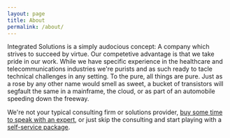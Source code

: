 ```yaml
---
layout: page
title: About
permalink: /about/
---
```


Integrated Solutions is a simply audocious concept: A company which strives to succeed by virtue. Our competetive advantage is that we take pride in our work. While we have specific experience in the healthcare and telecommunications industries we're purists and as such ready to tacle technical challenges in any setting. To the pure, all things are pure. Just as a rose by any other name would smell as sweet, a bucket of transistors will segfault the same in a mainframe, the cloud, or as part of an automobile speeding down the freeway.

We're not your typical consulting firm or solutions provider, [buy some time to speak with an expert](https://link.waveapps.com/rn8j9w-jh4qyj), or just skip the consulting and start playing with a [self-service package](https://link.waveapps.com/5uv7c7-yftq6g).